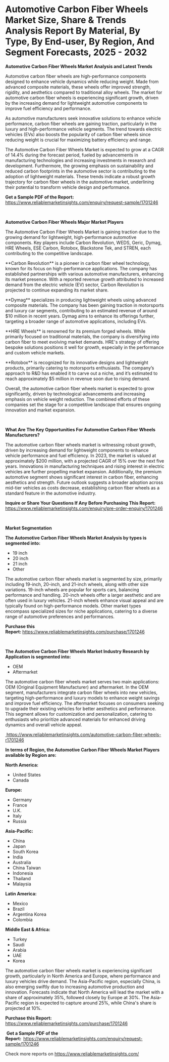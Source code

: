 <p><h1>Automotive Carbon Fiber Wheels Market Size, Share & Trends Analysis Report By Material, By Type, By End-user, By Region, And Segment Forecasts, 2025 - 2032</h1></p><p><strong>Automotive Carbon Fiber Wheels Market Analysis and Latest Trends</strong></p>
<p><p>Automotive carbon fiber wheels are high-performance components designed to enhance vehicle dynamics while reducing weight. Made from advanced composite materials, these wheels offer improved strength, rigidity, and aesthetics compared to traditional alloy wheels. The market for automotive carbon fiber wheels is experiencing significant growth, driven by the increasing demand for lightweight automotive components to improve fuel efficiency and performance.</p><p>As automotive manufacturers seek innovative solutions to enhance vehicle performance, carbon fiber wheels are gaining traction, particularly in the luxury and high-performance vehicle segments. The trend towards electric vehicles (EVs) also boosts the popularity of carbon fiber wheels since reducing weight is crucial for maximizing battery efficiency and range.</p><p>The Automotive Carbon Fiber Wheels Market is expected to grow at a CAGR of 14.4% during the forecast period, fueled by advancements in manufacturing technologies and increasing investments in research and development. Furthermore, the growing emphasis on sustainability and reduced carbon footprints in the automotive sector is contributing to the adoption of lightweight materials. These trends indicate a robust growth trajectory for carbon fiber wheels in the automotive market, underlining their potential to transform vehicle design and performance.</p></p>
<p><strong>Get a Sample PDF of the Report:&nbsp;</strong> <a href="https://www.reliablemarketinsights.com/enquiry/request-sample/1701246?utm_campaign=3526&utm_medium=2&utm_source=Github&utm_content=ia&utm_term=27032025&utm_id=automotive-carbon-fiber-wheels">https://www.reliablemarketinsights.com/enquiry/request-sample/1701246</a></p>
<p>&nbsp;</p>
<p><strong>Automotive Carbon Fiber Wheels Major Market Players</strong></p>
<p><p>The Automotive Carbon Fiber Wheels Market is gaining traction due to the growing demand for lightweight, high-performance automotive components. Key players include Carbon Revolution, WEDS, Geric, Dymag, HRE Wheels, ESE Carbon, Rotobox, Blackstone Tek, and STREN, each contributing to the competitive landscape.</p><p>**Carbon Revolution** is a pioneer in carbon fiber wheel technology, known for its focus on high-performance applications. The company has established partnerships with various automotive manufacturers, enhancing its market presence. With a reported revenue growth attributed to increased demand from the electric vehicle (EV) sector, Carbon Revolution is projected to continue expanding its market share.</p><p>**Dymag** specializes in producing lightweight wheels using advanced composite materials. The company has been gaining traction in motorsports and luxury car segments, contributing to an estimated revenue of around $10 million in recent years. Dymag aims to enhance its offerings further, targeting a broader range of automotive applications, including EVs.</p><p>**HRE Wheels** is renowned for its premium forged wheels. While primarily focused on traditional materials, the company is diversifying into carbon fiber to meet evolving market demands. HRE's strategy of offering bespoke solutions positions it well for growth, especially in the performance and custom vehicle markets.</p><p>**Rotobox** is recognized for its innovative designs and lightweight products, primarily catering to motorsports enthusiasts. The company’s approach to R&D has enabled it to carve out a niche, and it’s estimated to reach approximately $5 million in revenue soon due to rising demand.</p><p>Overall, the automotive carbon fiber wheels market is expected to grow significantly, driven by technological advancements and increasing emphasis on vehicle weight reduction. The combined efforts of these companies set the stage for a competitive landscape that ensures ongoing innovation and market expansion.</p></p>
<p>&nbsp;</p>
<p><strong>What Are The Key Opportunities For Automotive Carbon Fiber Wheels Manufacturers?</strong></p>
<p><p>The automotive carbon fiber wheels market is witnessing robust growth, driven by increasing demand for lightweight components to enhance vehicle performance and fuel efficiency. In 2023, the market is valued at approximately $200 million, with a projected CAGR of 15% over the next five years. Innovations in manufacturing techniques and rising interest in electric vehicles are further propelling market expansion. Additionally, the premium automotive segment shows significant interest in carbon fiber, enhancing aesthetics and strength. Future outlook suggests a broader adoption across mid-tier vehicles as costs decrease, establishing carbon fiber wheels as a standard feature in the automotive industry.</p></p>
<p><strong>Inquire or Share Your Questions If Any Before Purchasing This Report:</strong> <a href="https://www.reliablemarketinsights.com/enquiry/pre-order-enquiry/1701246?utm_campaign=3526&utm_medium=2&utm_source=Github&utm_content=ia&utm_term=27032025&utm_id=automotive-carbon-fiber-wheels">https://www.reliablemarketinsights.com/enquiry/pre-order-enquiry/1701246</a></p>
<p>&nbsp;</p>
<p><strong>Market Segmentation</strong></p>
<p><strong>The Automotive Carbon Fiber Wheels Market Analysis by types is segmented into:</strong></p>
<p><ul><li>19 inch</li><li>20 inch</li><li>21 inch</li><li>Other</li></ul></p>
<p><p>The automotive carbon fiber wheels market is segmented by size, primarily including 19-inch, 20-inch, and 21-inch wheels, along with other size variations. 19-inch wheels are popular for sports cars, balancing performance and handling. 20-inch wheels offer a larger aesthetic and are often used in luxury vehicles. 21-inch wheels enhance visual appeal and are typically found on high-performance models. Other market types encompass specialized sizes for niche applications, catering to a diverse range of automotive preferences and performances.</p></p>
<p><strong>Purchase this Report:&nbsp;</strong><a href="https://www.reliablemarketinsights.com/purchase/1701246?utm_campaign=3526&utm_medium=2&utm_source=Github&utm_content=ia&utm_term=27032025&utm_id=automotive-carbon-fiber-wheels">https://www.reliablemarketinsights.com/purchase/1701246</a></p>
<p>&nbsp;</p>
<p><strong>The Automotive Carbon Fiber Wheels Market Industry Research by Application is segmented into:</strong></p>
<p><ul><li>OEM</li><li>Aftermarket</li></ul></p>
<p><p>The automotive carbon fiber wheels market serves two main applications: OEM (Original Equipment Manufacturer) and aftermarket. In the OEM segment, manufacturers integrate carbon fiber wheels into new vehicles, targeting high-performance and luxury models to enhance weight savings and improve fuel efficiency. The aftermarket focuses on consumers seeking to upgrade their existing vehicles for better aesthetics and performance. This segment allows for customization and personalization, catering to enthusiasts who prioritize advanced materials for enhanced driving dynamics and overall vehicle appeal.</p></p>
<p><a href="https://www.reliablemarketinsights.com/automotive-carbon-fiber-wheels-r1701246?utm_campaign=3526&utm_medium=2&utm_source=Github&utm_content=ia&utm_term=27032025&utm_id=automotive-carbon-fiber-wheels">&nbsp;https://www.reliablemarketinsights.com/automotive-carbon-fiber-wheels-r1701246</a></p>
<p><strong>In terms of Region, the Automotive Carbon Fiber Wheels Market Players available by Region are:</strong></p>
<p>
    <p> <strong> North America: </strong>
        <ul>
            <li>United States</li>
            <li>Canada</li>
        </ul>
        </p> 
    <p> <strong> Europe: </strong>
        <ul>
            <li>Germany</li>
            <li>France</li>
            <li>U.K.</li>
            <li>Italy</li>
            <li>Russia</li>
        </ul>
        </p> 
    <p> <strong> Asia-Pacific: </strong>
        <ul>
            <li>China</li>
            <li>Japan</li>
            <li>South Korea</li>
            <li>India</li>
            <li>Australia</li>
            <li>China Taiwan</li>
            <li>Indonesia</li>
            <li>Thailand</li>
            <li>Malaysia</li>
        </ul>
        </p> 
    <p> <strong> Latin America: </strong>
        <ul>
            <li>Mexico</li>
            <li>Brazil</li>
            <li>Argentina Korea</li>
            <li>Colombia</li>
        </ul>
        </p> 
    <p> <strong> Middle East & Africa: </strong>
        <ul>
            <li>Turkey</li>
            <li>Saudi</li>
            <li>Arabia</li>
            <li>UAE</li>
            <li>Korea</li>
        </ul>
    </p>
    </p>
<p><p>The automotive carbon fiber wheels market is experiencing significant growth, particularly in North America and Europe, where performance and luxury vehicles drive demand. The Asia-Pacific region, especially China, is also emerging swiftly due to increasing automotive production and innovation. Forecasts indicate that North America will lead the market with a share of approximately 35%, followed closely by Europe at 30%. The Asia-Pacific region is expected to capture around 25%, while China's share is projected at 10%.</p></p>
<p><strong>Purchase this Report: </strong><a href="https://www.reliablemarketinsights.com/purchase/1701246?utm_campaign=3526&utm_medium=2&utm_source=Github&utm_content=ia&utm_term=27032025&utm_id=automotive-carbon-fiber-wheels">https://www.reliablemarketinsights.com/purchase/1701246</a></p>
<p>&nbsp;<strong>Get a Sample PDF of the Report:&nbsp;&nbsp;</strong><a href="https://www.reliablemarketinsights.com/enquiry/request-sample/1701246?utm_campaign=3526&utm_medium=2&utm_source=Github&utm_content=ia&utm_term=27032025&utm_id=automotive-carbon-fiber-wheels">https://www.reliablemarketinsights.com/enquiry/request-sample/1701246</a></p>
<p><strong></strong></p>
<p>Check more reports on <a href="https://www.reliablemarketinsights.com/?utm_campaign=3526&utm_medium=2&utm_source=Github&utm_content=ia&utm_term=27032025&utm_id=automotive-carbon-fiber-wheels">https://www.reliablemarketinsights.com/</a></p>